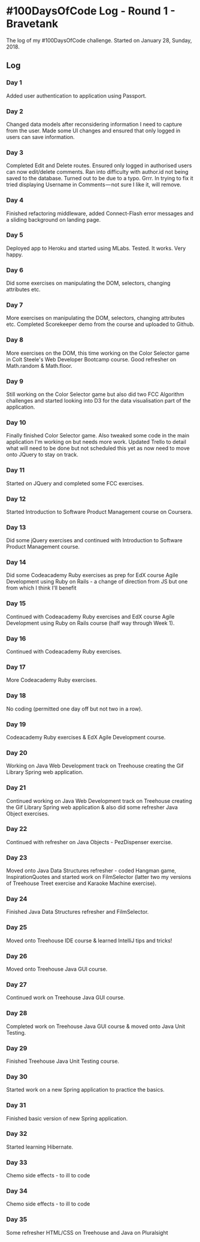 # #100DaysOfCode Log - Round 1 - Bravetank

The log of my #100DaysOfCode challenge. Started on January 28, Sunday, 2018.

## Log

### Day 1
Added user authentication to application using Passport.

### Day 2
Changed data models after reconsidering information I need to capture from the user. Made some UI changes and ensured that only logged in users can save information.

### Day 3
Completed Edit and Delete routes. Ensured only logged in authorised users can now edit/delete comments. Ran into difficulty with author.id not being saved to the database. Turned out to be due to a typo. Grrr. In trying to fix it tried displaying Username in Comments — not sure I like it, will remove.

### Day 4
Finished refactoring middleware, added Connect-Flash error messages and a sliding background on landing page.

### Day 5
Deployed app to Heroku and started using MLabs. Tested. It works. Very happy.

### Day 6 
Did some exercises on manipulating the DOM, selectors, changing attributes etc.

### Day 7 
More exercises on manipulating the DOM, selectors, changing attributes etc. Completed Scorekeeper demo from the course and uploaded to Github.

### Day 8 
More exercises on the DOM, this time working on the Color Selector game in Colt Steele's Web Developer Bootcamp course. Good refresher on Math.random & Math.floor.

### Day 9 
Still working on the Color Selector game but also did two FCC Algorithm challenges and started looking into D3 for the data visualisation part of the application. 

### Day 10
Finally finished Color Selector game. Also tweaked some code in the main application I'm working on but needs more work. Updated Trello to detail what will need to be done but not scheduled this yet as now need to move onto JQuery to stay on track. 

### Day 11
Started on JQuery and completed some FCC exercises. 

### Day 12
Started Introduction to Software Product Management course on Coursera.

### Day 13
Did some jQuery exercises and continued with Introduction to Software Product Management course.

### Day 14
Did some Codeacademy Ruby exercises as prep for EdX course Agile Development using Ruby on Rails - a change of direction from JS but one from which I think I'll benefit 

### Day 15
Continued with Codeacademy Ruby exercises and EdX course Agile Development using Ruby on Rails course (half way through Week 1).

### Day 16
Continued with Codeacademy Ruby exercises.

### Day 17
More Codeacademy Ruby exercises.

### Day 18
No coding (permitted one day off but not two in a row).

### Day 19
Codeacademy Ruby exercises & EdX Agile Development course.

### Day 20
Working on Java Web Development track on Treehouse creating the Gif Library Spring web application.

### Day 21
Continued working on Java Web Development track on Treehouse creating the Gif Library Spring web application & also did some refresher Java Object exercises.

### Day 22
Continued with refresher on Java Objects - PezDispenser exercise. 

### Day 23
Moved onto Java Data Structures refresher - coded Hangman game, InspirationQuotes and started work on FilmSelector (latter two my versions of Treehouse Treet exercise and Karaoke Machine exercise).

### Day 24
Finished Java Data Structures refresher and FilmSelector. 

### Day 25
Moved onto Treehouse IDE course & learned IntelliJ tips and tricks! 

### Day 26
Moved onto Treehouse Java GUI course. 

### Day 27
Continued work on Treehouse Java GUI course. 

### Day 28
Completed work on Treehouse Java GUI course & moved onto Java Unit Testing. 

### Day 29
Finished Treehouse Java Unit Testing course. 

### Day 30
Started work on a new Spring application to practice the basics.

### Day 31
Finished basic version of new Spring application. 

### Day 32
Started learning Hibernate. 

### Day 33
Chemo side effects - to ill to code

### Day 34
Chemo side effects - to ill to code

### Day 35
Some refresher HTML/CSS on Treehouse and Java on Pluralsight







